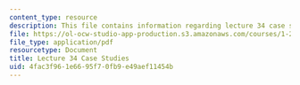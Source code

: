 ```yaml
---
content_type: resource
description: This file contains information regarding lecture 34 case studies.
file: https://ol-ocw-studio-app-production.s3.amazonaws.com/courses/1-264j-database-internet-and-systems-integration-technologies-fall-2013/4fac3f961e6695f70fb9e49aef11454b_MIT1_264JF13_L34_case.pdf
file_type: application/pdf
resourcetype: Document
title: Lecture 34 Case Studies
uid: 4fac3f96-1e66-95f7-0fb9-e49aef11454b
---
```

